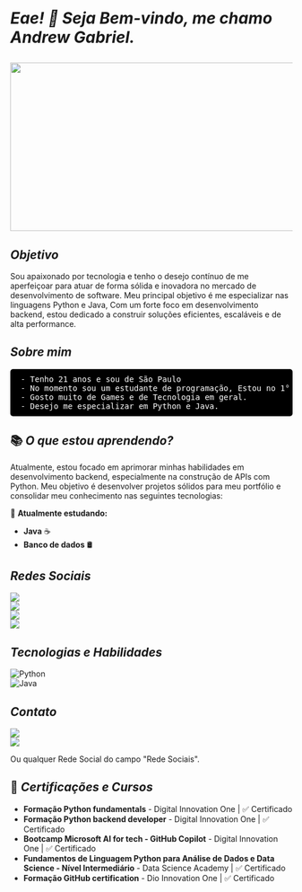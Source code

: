 # <p>___Eae! 👋 Seja Bem-vindo, me chamo Andrew Gabriel.___ </p>

<p align="center">
  <img src="https://i.pinimg.com/originals/21/9a/09/219a09d5c2d9e50e4c2d20c9a03e09af.gif" width="600" height="300">
</p>

## ___Objetivo___

Sou apaixonado por tecnologia e tenho o desejo contínuo de me aperfeiçoar para atuar de forma sólida e inovadora no mercado de desenvolvimento de software. Meu principal objetivo é me especializar nas linguagens Python e Java, Com um forte foco em desenvolvimento backend, estou dedicado a construir soluções eficientes, escaláveis e de alta performance.

## ___Sobre mim___

<pre style="background-color: black; color: white; padding: 10px; border-radius: 5px;">
 - Tenho 21 anos e sou de São Paulo
 - No momento sou um estudante de programação, Estou no 1° Semestre da faculdade de Ciência da computação
 - Gosto muito de Games e de Tecnologia em geral.
 - Desejo me especializar em Python e Java.
</pre>

## 📚 ___O que estou aprendendo?___

Atualmente, estou focado em aprimorar minhas habilidades em desenvolvimento backend, especialmente na construção de APIs com Python. Meu objetivo é desenvolver projetos sólidos para meu portfólio e consolidar meu conhecimento nas seguintes tecnologias:

🚀 **Atualmente estudando:**  
- **Java** ☕  
- **Banco de dados** 🛢️

## ___Redes Sociais___

<p>
  <a href="https://www.linkedin.com/in/andrewgrm">
    <img src="https://img.shields.io/badge/LinkedIn-0077B5?style=for-the-badge&logo=linkedin&logoColor=white">
  </a>  
  <br>
  <a href="https://github.com/AndrewGRM">
    <img src="https://img.shields.io/badge/GitHub-100000?style=for-the-badge&logo=github&logoColor=white">
  </a>  
  <br>
  <a href="https://discord.com/channels/@nolckz/">
    <img src="https://img.shields.io/badge/Discord-7289DA?style=for-the-badge&logo=discord&logoColor=white">
  </a>  
  <br>
  <a href="https://www.instagram.com/andrew_grm/">
    <img src="https://img.shields.io/badge/Instagram-%23E4405F?style=for-the-badge&logo=instagram&logoColor=white">
  </a>  
</p>

## ___Tecnologias e Habilidades___

![Python](https://img.shields.io/badge/Python-Intermedi%C3%A1rio-blue?style=for-the-badge&logo=python)  
![Java](https://img.shields.io/badge/Java-Aprendendo-green?style=for-the-badge&logo=java)  

## ___Contato___
<p>
  <a href="mailto:andrew.grm15@gmail.com">
    <img src="https://img.shields.io/badge/Gmail-andrew.grm15@gmail.com-red">
  </a>  
  <br>
  <a href="https://www.linkedin.com/in/andrewgrm">
    <img src="https://img.shields.io/badge/LinkedIn-Andrew%20Gabriel-blue">
  </a>  
  <p>Ou qualquer Rede Social do campo "Rede Sociais".</p>
</p>

## 📜 ___Certificações e Cursos___
- **Formação Python fundamentals** - Digital Innovation One | ✅ Certificado
- **Formação Python backend developer** - Digital Innovation One | ✅ Certificado
- **Bootcamp Microsoft AI for tech - GitHub Copilot** - Digital Innovation One | ✅ Certificado
- **Fundamentos de Linguagem Python para Análise de Dados e Data Science - Nível Intermediário** - Data Science Academy | ✅ Certificado
- **Formação GitHub certification** - Dio Innovation One | ✅ Certificado
